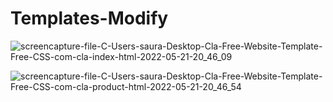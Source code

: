 # Templates-Modify

![screencapture-file-C-Users-saura-Desktop-Cla-Free-Website-Template-Free-CSS-com-cla-index-html-2022-05-21-20_46_09](https://user-images.githubusercontent.com/98261745/169661033-fe23ced2-bf4e-4a61-a060-a8d75e47412a.png)

![screencapture-file-C-Users-saura-Desktop-Cla-Free-Website-Template-Free-CSS-com-cla-product-html-2022-05-21-20_46_54](https://user-images.githubusercontent.com/98261745/169661137-7e867782-0528-4282-81d0-c115ad0bbf64.png)
